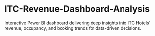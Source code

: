 # ITC-Revenue-Dashboard-Analysis
Interactive Power BI dashboard delivering deep insights into ITC Hotels' revenue, occupancy, and booking trends for data-driven decisions.
